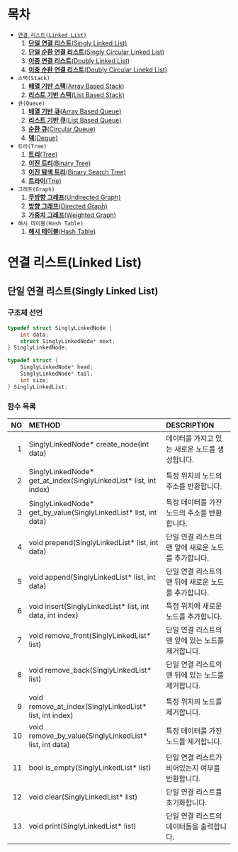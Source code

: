 # 목차
+ [`연결 리스트(Linked List)`](#연결-리스트linked-list)
   	1. [**단일 연결 리스트**(Singly Linked List)](#단일-연결-리스트singly-linked-list)
   	2. [**단일 순환 연결 리스트**(Singly Circular Linked List)]()
   	3. [**이중 연결 리스트**(Doubly Linked List)]()
   	4. [**이중 순환 연결 리스트**(Doubly Circular Linekd List)]()
+ `스택(Stack)`
   	1. [**배열 기반 스택**(Array Based Stack)]()
   	2. [**리스트 기반 스택**(List Based Stack)]()
+ `큐(Queue)`
   	1. [**배열 기반 큐**(Array Based Queue)]()
   	2. [**리스트 기반 큐**(List Based Queue)]()
   	3. [**순환 큐**(Circular Queue)]()
   	4. [**덱**(Deque)]()
+ `트리(Tree)`
   	1. [**트리**(Tree)]()
   	2. [**이진 트리**(Binary Tree)]()
   	3. [**이진 탐색 트리**(Binary Search Tree)]()
   	4. [**트라이**(Trie)]()
+ `그래프(Graph)`
	1. [**무방향 그래프**(Undirected Graph)]()
 	2. [**방향 그래프**(Directed Graph)]()
  	3. [**가중치 그래프**(Weighted Graph) ]()
+ `해시 테이블(Hash Table)`
    1. [**해시 테이블**(Hash Table)]()

# 연결 리스트(Linked List)
## 단일 연결 리스트(Singly Linked List)
### 구조체 선언
```c
typedef struct SinglyLinkedNode {
    int data;
    struct SinglyLinkedNode* next;
} SinglyLinkedNode;

typedef struct {
    SinglyLinkedNode* head;
    SinglyLinkedNode* tail;
    int size;
} SinglyLinkedList;
```
### 함수 목록
|NO|METHOD                                                              |DESCRIPTION
|-:|:-------------------------------------------------------------------|:--
| 1|SinglyLinkedNode* create_node(int data)                             |데이터를 가지고 있는 새로운 노드를 생성합니다.
| 2|SinglyLinkedNode* get_at_index(SinglyLinkedList* list, int index)   |특정 위치의 노드의 주소를 반환합니다.
| 3|SinglyLinkedNode* get_by_value(SinglyLinkedList* list, int data)    |특정 데이터를 가진 노드의 주소를 반환합니다.
| 4|void prepend(SinglyLinkedList* list, int data)                      |단일 연결 리스트의 맨 앞에 새로운 노드를 추가합니다.
| 5|void append(SinglyLinkedList* list, int data)                       |단일 연결 리스트의 맨 뒤에 새로운 노드를 추가합니다.
| 6|void insert(SinglyLinkedList* list, int data, int index)            |특정 위치에 새로운 노드를 추가합니다.
| 7|void remove_front(SinglyLinkedList* list)                           |단일 연결 리스트의 맨 앞에 있는 노드를 제거합니다.
| 8|void remove_back(SinglyLinkedList* list)                            |단일 연결 리스트의 맨 뒤에 있는 노드를 제거합니다.
| 9|void remove_at_index(SinglyLinkedList* list, int index)             |특정 위치의 노드를 제거합니다.
|10|void remove_by_value(SinglyLinkedList* list, int data)              |특정 데이터를 가진 노드를 제거합니다.
|11|bool is_empty(SinglyLinkedList* list)                               |단일 연결 리스트가 비어있는지 여부를 반환합니다.
|12|void clear(SinglyLinkedList* list)                                  |단일 연결 리스트를 초기화합니다.
|13|void print(SinglyLinkedList* list)                                  |단일 연결 리스트의 데이터들을 출력합니다.
